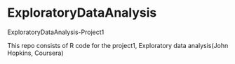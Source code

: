 # ExploratoryDataAnalysis
ExploratoryDataAnalysis-Project1

This repo consists of R code for the project1, Exploratory data analysis(John Hopkins, Coursera)
